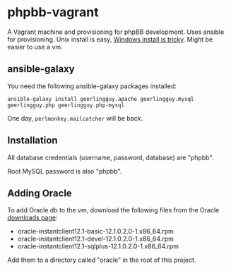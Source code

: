 # phpbb-vagrant

A Vagrant machine and provisioning for phpBB development. Uses ansible for
provisioning. Unix install is easy, [Windows install is tricky](https://servercheck.in/blog/running-ansible-within-windows).
Might be easier to use a vm.

## ansible-galaxy

You need the following ansible-galaxy packages installed:

```
ansible-galaxy install geerlingguy.apache geerlingguy.mysql geerlingguy.php geerlingguy.php-mysql
```

One day, `perlmonkey.mailcatcher` will be back.

## Installation

All database credentials (username, password, database) are "phpbb".

Root MySQL password is also "phpbb".

## Adding Oracle

To add Oracle db to the vm, download the following files from the Oracle
[downloads page](http://www.oracle.com/technetwork/topics/linuxx86-64soft-092277.html):

- oracle-instantclient12.1-basic-12.1.0.2.0-1.x86_64.rpm
- oracle-instantclient12.1-devel-12.1.0.2.0-1.x86_64.rpm
- oracle-instantclient12.1-sqlplus-12.1.0.2.0-1.x86_64.rpm

Add them to a directory called "oracle" in the root of this project.
